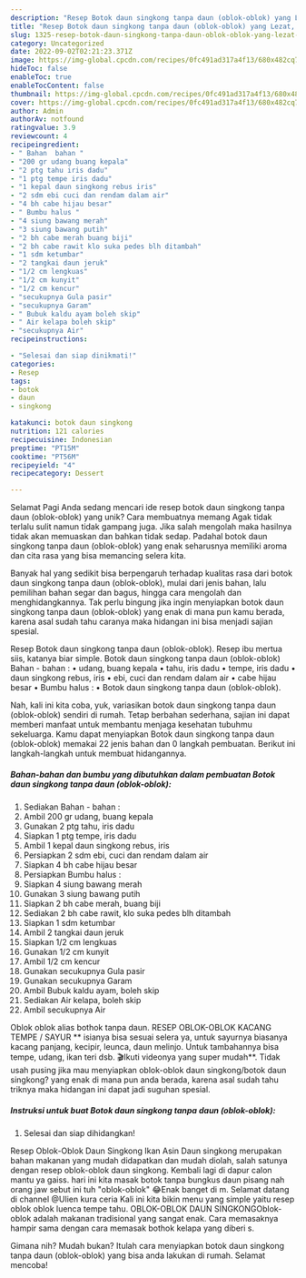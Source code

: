 ```yaml
---
description: "Resep Botok daun singkong tanpa daun (oblok-oblok) yang Lezat, Sempurna"
title: "Resep Botok daun singkong tanpa daun (oblok-oblok) yang Lezat, Sempurna"
slug: 1325-resep-botok-daun-singkong-tanpa-daun-oblok-oblok-yang-lezat-sempurna
category: Uncategorized
date: 2022-09-02T02:21:23.371Z
image: https://img-global.cpcdn.com/recipes/0fc491ad317a4f13/680x482cq70/botok-daun-singkong-tanpa-daun-oblok-oblok-foto-resep-utama.jpg
hideToc: false
enableToc: true
enableTocContent: false
thumbnail: https://img-global.cpcdn.com/recipes/0fc491ad317a4f13/680x482cq70/botok-daun-singkong-tanpa-daun-oblok-oblok-foto-resep-utama.jpg
cover: https://img-global.cpcdn.com/recipes/0fc491ad317a4f13/680x482cq70/botok-daun-singkong-tanpa-daun-oblok-oblok-foto-resep-utama.jpg
author: Admin
authorAv: notfound
ratingvalue: 3.9
reviewcount: 4
recipeingredient:
- " Bahan  bahan "
- "200 gr udang buang kepala"
- "2 ptg tahu iris dadu"
- "1 ptg tempe iris dadu"
- "1 kepal daun singkong rebus iris"
- "2 sdm ebi cuci dan rendam dalam air"
- "4 bh cabe hijau besar"
- " Bumbu halus "
- "4 siung bawang merah"
- "3 siung bawang putih"
- "2 bh cabe merah buang biji"
- "2 bh cabe rawit klo suka pedes blh ditambah"
- "1 sdm ketumbar"
- "2 tangkai daun jeruk"
- "1/2 cm lengkuas"
- "1/2 cm kunyit"
- "1/2 cm kencur"
- "secukupnya Gula pasir"
- "secukupnya Garam"
- " Bubuk kaldu ayam boleh skip"
- " Air kelapa boleh skip"
- "secukupnya Air"
recipeinstructions:

- "Selesai dan siap dinikmati!"
categories:
- Resep
tags:
- botok
- daun
- singkong

katakunci: botok daun singkong 
nutrition: 121 calories
recipecuisine: Indonesian
preptime: "PT15M"
cooktime: "PT56M"
recipeyield: "4"
recipecategory: Dessert

---
```



Selamat Pagi Anda sedang mencari ide resep botok daun singkong tanpa daun (oblok-oblok) yang unik? Cara membuatnya memang Agak tidak terlalu sulit namun tidak gampang juga. Jika salah mengolah maka hasilnya tidak akan memuaskan dan bahkan tidak sedap. Padahal botok daun singkong tanpa daun (oblok-oblok) yang enak seharusnya memiliki aroma dan cita rasa yang bisa memancing selera kita.


Banyak hal yang sedikit bisa berpengaruh terhadap kualitas rasa dari botok daun singkong tanpa daun (oblok-oblok), mulai dari jenis bahan, lalu pemilihan bahan segar dan bagus, hingga cara mengolah dan menghidangkannya. Tak perlu bingung jika ingin menyiapkan botok daun singkong tanpa daun (oblok-oblok) yang enak di mana pun kamu berada, karena asal sudah tahu caranya maka hidangan ini bisa menjadi sajian spesial.

Resep Botok daun singkong tanpa daun (oblok-oblok). Resep ibu mertua siis, katanya biar simple. Botok daun singkong tanpa daun (oblok-oblok) Bahan - bahan : • udang, buang kepala • tahu, iris dadu • tempe, iris dadu • daun singkong rebus, iris • ebi, cuci dan rendam dalam air • cabe hijau besar • Bumbu halus : • Botok daun singkong tanpa daun (oblok-oblok).


Nah, kali ini kita coba, yuk, variasikan botok daun singkong tanpa daun (oblok-oblok) sendiri di rumah. Tetap berbahan sederhana, sajian ini dapat memberi manfaat untuk membantu menjaga kesehatan tubuhmu sekeluarga. Kamu dapat menyiapkan Botok daun singkong tanpa daun (oblok-oblok) memakai 22 jenis bahan dan 0 langkah pembuatan. Berikut ini langkah-langkah untuk membuat hidangannya.

<!--inarticleads1-->

##### Bahan-bahan dan bumbu yang dibutuhkan dalam pembuatan Botok daun singkong tanpa daun (oblok-oblok):

1. Sediakan  Bahan - bahan :
1. Ambil 200 gr udang, buang kepala
1. Gunakan 2 ptg tahu, iris dadu
1. Siapkan 1 ptg tempe, iris dadu
1. Ambil 1 kepal daun singkong rebus, iris
1. Persiapkan 2 sdm ebi, cuci dan rendam dalam air
1. Siapkan 4 bh cabe hijau besar
1. Persiapkan  Bumbu halus :
1. Siapkan 4 siung bawang merah
1. Gunakan 3 siung bawang putih
1. Siapkan 2 bh cabe merah, buang biji
1. Sediakan 2 bh cabe rawit, klo suka pedes blh ditambah
1. Siapkan 1 sdm ketumbar
1. Ambil 2 tangkai daun jeruk
1. Siapkan 1/2 cm lengkuas
1. Gunakan 1/2 cm kunyit
1. Ambil 1/2 cm kencur
1. Gunakan secukupnya Gula pasir
1. Gunakan secukupnya Garam
1. Ambil  Bubuk kaldu ayam, boleh skip
1. Sediakan  Air kelapa, boleh skip
1. Ambil secukupnya Air


Oblok oblok alias bothok tanpa daun. RESEP OBLOK-OBLOK KACANG TEMPE / SAYUR ** isianya bisa sesuai selera ya, untuk sayurnya biasanya kacang panjang, kecipir, leunca, daun melinjo. Untuk tambahannya bisa tempe, udang, ikan teri dsb. 🎬Ikuti videonya yang super mudah**. Tidak usah pusing jika mau menyiapkan oblok-oblok daun singkong/botok daun singkong? yang enak di mana pun anda berada, karena asal sudah tahu triknya maka hidangan ini dapat jadi suguhan spesial. 

<!--inarticleads2-->

##### Instruksi untuk buat Botok daun singkong tanpa daun (oblok-oblok):


1. Selesai dan siap dihidangkan!

Resep Oblok-Oblok Daun Singkong Ikan Asin Daun singkong merupakan bahan makanan yang mudah didapatkan dan mudah diolah, salah satunya dengan resep oblok-oblok daun singkong. Kembali lagi di dapur calon mantu ya gaiss. hari ini kita masak botok tanpa bungkus daun pisang nah orang jaw sebut ini tuh &#34;oblok-oblok&#34; 😂Enak banget di m. Selamat datang di channel @Ulien kura ceria Kali ini kita bikin menu yang simple yaitu resep oblok oblok luenca tempe tahu. OBLOK-OBLOK DAUN SINGKONGOblok-oblok adalah makanan tradisional yang sangat enak. Cara memasaknya hampir sama dengan cara memasak bothok kelapa yang diberi s. 

Gimana nih? Mudah bukan? Itulah cara menyiapkan botok daun singkong tanpa daun (oblok-oblok) yang bisa anda lakukan di rumah. Selamat mencoba!
